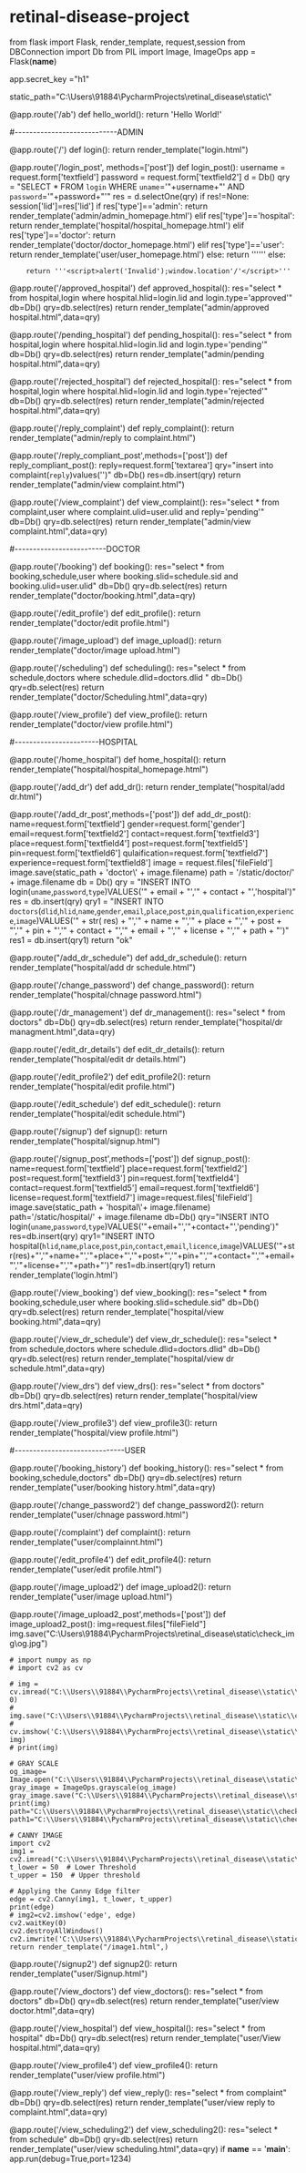 # retinal-disease-project

from flask import Flask, render_template, request,session
from DBConnection import Db
from PIL import Image, ImageOps
app = Flask(__name__)

app.secret_key ="h1"


static_path="C:\\Users\\91884\\PycharmProjects\\retinal_disease\\static\\"


@app.route('/ab')
def hello_world():
    return 'Hello World!'



#----------------------------ADMIN

@app.route('/')
def login():
    return render_template("login.html")


@app.route('/login_post', methods=['post'])
def login_post():
    username = request.form['textfield']
    password = request.form['textfield2']
    d = Db()
    qry = "SELECT * FROM `login` WHERE `uname`='"+username+"' AND `password`='"+password+"'"
    res = d.selectOne(qry)
    if res!=None:
        session['lid']=res['lid']
        if res['type']=='admin':
            return render_template('admin/admin_homepage.html')
        elif res['type']=='hospital':
            return render_template('hospital/hospital_homepage.html')
        elif res['type']=='doctor':
            return render_template('doctor/doctor_homepage.html')
        elif res['type']=='user':
            return render_template('user/user_homepage.html')
        else:
            return '''<script>alert('Invalid');window.location='/'</script>'''
    else:

        return '''<script>alert('Invalid');window.location'/'</script>'''





@app.route('/approved_hospital')
def approved_hospital():
    res="select * from hospital,login where hospital.hlid=login.lid and login.type='approved'"
    db=Db()
    qry=db.select(res)
    return render_template("admin/approved hospital.html",data=qry)

@app.route('/pending_hospital')
def pending_hospital():
    res="select * from hospital,login where hospital.hlid=login.lid and login.type='pending'"
    db=Db()
    qry=db.select(res)
    return render_template("admin/pending hospital.html",data=qry)

@app.route('/rejected_hospital')
def rejected_hospital():
    res="select * from hospital,login where hospital.hlid=login.lid and login.type='rejected'"
    db=Db()
    qry=db.select(res)
    return render_template("admin/rejected hospital.html",data=qry)

@app.route('/reply_complaint')
def reply_complaint():
    return render_template("admin/reply to complaint.html")


@app.route('/reply_compliant_post',methods=['post'])
def reply_compliant_post():
    reply=request.form['textarea']
    qry="insert into complaint(`reply`)values('')"
    db=Db()
    res=db.insert(qry)
    return render_template("admin/view complaint.html")


@app.route('/view_complaint')
def view_complaint():
    res="select * from complaint,user where complaint.ulid=user.ulid and reply='pending'"
    db=Db()
    qry=db.select(res)
    return render_template("admin/view complaint.html",data=qry)



#-------------------------DOCTOR

@app.route('/booking')
def booking():
    res="select * from booking,schedule,user where booking.slid=schedule.sid and booking.ulid=user.ulid"
    db=Db()
    qry=db.select(res)
    return render_template("doctor/booking.html",data=qry)

@app.route('/edit_profile')
def edit_profile():
    return render_template("doctor/edit profile.html")

@app.route('/image_upload')
def image_upload():
    return render_template("doctor/image upload.html")

@app.route('/scheduling')
def scheduling():
    res="select * from schedule,doctors where schedule.dlid=doctors.dlid  "
    db=Db()
    qry=db.select(res)
    return render_template("doctor/Scheduling.html",data=qry)

@app.route('/view_profile')
def view_profile():
    return render_template("doctor/view profile.html")




#-----------------------HOSPITAL

@app.route('/home_hospital')
def home_hospital():
    return render_template("hospital/hospital_homepage.html")

@app.route('/add_dr')
def add_dr():
    return render_template("hospital/add dr.html")

@app.route('/add_dr_post',methods=['post'])
def add_dr_post():
    name=request.form['textfield']
    gender=request.form['gender']
    email=request.form['textfield2']
    contact=request.form['textfield3']
    place=request.form['textfield4']
    post=request.form['textfield5']
    pin=request.form['textfield6']
    qulaification=request.form['textfield7']
    experience=request.form['textfield8']
    image = request.files['fileField']
    image.save(static_path + 'doctor\\' + image.filename)
    path = '/static/doctor/' + image.filename
    db = Db()
    qry = "INSERT INTO login(`uname`,`password`,`type`)VALUES('" + email + "','" + contact + "','hospital')"
    res = db.insert(qry)
    qry1 = "INSERT INTO `doctors`(`dlid`,`hlid`,`name`,`gender`,`email`,`place`,`post`,`pin`,`qualification`,`experience`,`image`)VALUES('" + str(
        res) + "','" + name + "','" + place + "','" + post + "','" + pin + "','" + contact + "','" + email + "','" + license + "','" + path + "')"
    res1 = db.insert(qry1)
    return "ok"


@app.route("/add_dr_schedule")
def add_dr_schedule():
    return render_template("hospital/add dr schedule.html")

@app.route('/change_password')
def change_password():
    return render_template("hospital/chnage password.html")

@app.route('/dr_management')
def dr_management():
    res="select * from doctors"
    db=Db()
    qry=db.select(res)
    return render_template("hospital/dr managment.html",data=qry)

@app.route('/edit_dr_details')
def edit_dr_details():
    return render_template("hospital/edit dr details.html")

@app.route('/edit_profile2')
def edit_profile2():
    return render_template("hospital/edit profile.html")

@app.route('/edit_schedule')
def edit_schedule():
    return render_template("hospital/edit schedule.html")

@app.route('/signup')
def signup():
    return render_template("hospital/signup.html")

@app.route('/signup_post',methods=['post'])
def signup_post():
    name=request.form['textfield']
    place=request.form['textfield2']
    post=request.form['textfield3']
    pin=request.form['textfield4']
    contact=request.form['textfield5']
    email=request.form['textfield6']
    license=request.form['textfield7']
    image=request.files['fileField']
    image.save(static_path + 'hospital\\'+ image.filename)
    path='/static/hospital/' + image.filename
    db=Db()
    qry="INSERT INTO login(`uname`,`password`,`type`)VALUES('"+email+"','"+contact+"','pending')"
    res=db.insert(qry)
    qry1="INSERT INTO hospital(`hlid`,`name`,`place`,`post`,`pin`,`contact`,`email`,`licence`,`image`)VALUES('"+str(res)+"','"+name+"','"+place+"','"+post+"','"+pin+"','"+contact+"','"+email+"','"+license+"','"+path+"')"
    res1=db.insert(qry1)
    return render_template('login.html')



@app.route('/view_booking')
def view_booking():
    res="select * from booking,schedule,user where booking.slid=schedule.sid"
    db=Db()
    qry=db.select(res)
    return render_template("hospital/view booking.html",data=qry)

@app.route('/view_dr_schedule')
def view_dr_schedule():
    res="select * from schedule,doctors where schedule.dlid=doctors.dlid"
    db=Db()
    qry=db.select(res)
    return render_template("hospital/view dr schedule.html",data=qry)

@app.route('/view_drs')
def view_drs():
    res="select * from doctors"
    db=Db()
    qry=db.select(res)
    return render_template("hospital/view drs.html",data=qry)

@app.route('/view_profile3')
def view_profile3():
    return render_template("hospital/view profile.html")




#------------------------------USER

@app.route('/booking_history')
def booking_history():
    res="select * from booking,schedule,doctors"
    db=Db()
    qry=db.select(res)
    return render_template("user/booking history.html",data=qry)

@app.route('/change_password2')
def change_password2():
    return render_template("user/chnage password.html")

@app.route('/complaint')
def complaint():
    return render_template("user/complainnt.html")

@app.route('/edit_profile4')
def edit_profile4():
    return render_template("user/edit profile.html")

@app.route('/image_upload2')
def image_upload2():
    return render_template("user/image upload.html")


@app.route('/image_upload2_post',methods=['post'])
def image_upload2_post():
    img=request.files["fileField"]
    img.save("C:\\Users\\91884\\PycharmProjects\\retinal_disease\\static\\check_img\\og.jpg")

    # import numpy as np
    # import cv2 as cv

    # img = cv.imread("C:\\Users\\91884\\PycharmProjects\\retinal_disease\\static\\check_img\\"+img.filename, 0)
    # img.save("C:\\Users\\91884\\PycharmProjects\\retinal_disease\\static\\check_img\\a.jpeg")
    # cv.imshow('C:\\Users\\91884\\PycharmProjects\\retinal_disease\\static\\check_img\\"+img.filename', img)
    # print(img)

    # GRAY SCALE
    og_image= Image.open("C:\\Users\\91884\\PycharmProjects\\retinal_disease\\static\\check_img\\og.jpg")
    gray_image = ImageOps.grayscale(og_image)
    gray_image.save("C:\\Users\\91884\\PycharmProjects\\retinal_disease\\static\\check_img\\a.jpg")
    print(img)
    path="C:\\Users\\91884\\PycharmProjects\\retinal_disease\\static\\check_img\\"+img.filename
    path1="C:\\Users\\91884\\PycharmProjects\\retinal_disease\\static\\check_img\\a.jpg"

    # CANNY IMAGE
    import cv2
    img1 = cv2.imread("C:\\Users\\91884\\PycharmProjects\\retinal_disease\\static\\check_img\\og.jpg")
    t_lower = 50  # Lower Threshold
    t_upper = 150  # Upper threshold

    # Applying the Canny Edge filter
    edge = cv2.Canny(img1, t_lower, t_upper)
    print(edge)
    # img2=cv2.imshow('edge', edge)
    cv2.waitKey(0)
    cv2.destroyAllWindows()
    cv2.imwrite('C:\\Users\\91884\\PycharmProjects\\retinal_disease\\static\\check_img\\b.jpg',edge)
    return render_template("/image1.html",)


@app.route('/signup2')
def signup2():
    return render_template("user/Signup.html")

@app.route('/view_doctors')
def view_doctors():
    res="select * from doctors"
    db=Db()
    qry=db.select(res)
    return render_template("user/view doctor.html",data=qry)

@app.route('/view_hospital')
def view_hospital():
    res="select * from hospital"
    db=Db()
    qry=db.select(res)
    return render_template("user/View hospital.html",data=qry)

@app.route('/view_profile4')
def view_profile4():
    return render_template("user/view profile.html")

@app.route('/view_reply')
def view_reply():
    res="select * from complaint"
    db=Db()
    qry=db.select(res)
    return render_template("user/view reply to complaint.html",data=qry)



@app.route('/view_scheduling2')
def view_scheduling2():
    res="select * from schedule"
    db=Db()
    qry=db.select(res)
    return render_template("user/view scheduling.html",data=qry)
if __name__ == '__main__':
    app.run(debug=True,port=1234)
